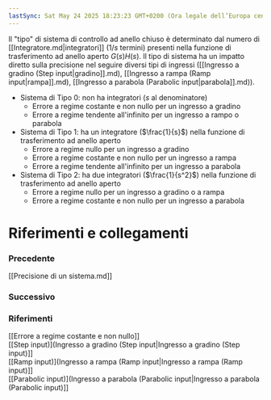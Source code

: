 ```yaml
---
lastSync: Sat May 24 2025 18:23:23 GMT+0200 (Ora legale dell’Europa centrale)
---
```

Il "tipo" di sistema di controllo ad anello chiuso è determinato dal numero di [[Integratore.md|integratori]] ($1 / s$ termini) presenti nella funzione di trasferimento ad anello aperto $G(s) H(s)$. Il tipo di sistema ha un impatto diretto sulla precisione nel seguire diversi tipi di ingressi ([[Ingresso a gradino (Step input|gradino]].md), [[Ingresso a rampa (Ramp input|rampa]].md), [[Ingresso a parabola (Parabolic input|parabola]].md)).

- Sistema di Tipo 0: non ha integratori ($s$ al denominatore)
	- Errore a regime costante e non nullo per un ingresso a gradino
	- Errore a regime tendente all'infinito per un ingresso a rampo o parabola
- Sistema di Tipo 1: ha un integratore ($\frac{1}{s}$) nella funzione di trasferimento ad anello aperto
	- Errore a regime nullo per un ingresso a gradino
	- Errore a regime costante e non nullo per un ingresso a rampa
	- Errore a regime tendente all'infinito per un ingresso a parabola
- Sistema di Tipo 2: ha due integratori ($\frac{1}{s^2}$) nella funzione di trasferimento ad anello aperto
	- Errore a regime nullo per un ingresso a gradino o a rampa
	- Errore a regime costante e non nullo per un ingresso a parabola


# Riferimenti e collegamenti
### Precedente
[[Precisione di un sistema.md]]

### Successivo


### Riferimenti
[[Errore a regime costante e non nullo]]  
[[Step input)](Ingresso a gradino (Step input|Ingresso a gradino (Step input)]]  
[[Ramp input)](Ingresso a rampa (Ramp input|Ingresso a rampa (Ramp input)]]  
[[Parabolic input)](Ingresso a parabola (Parabolic input|Ingresso a parabola (Parabolic input)]]